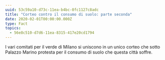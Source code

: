 ```yaml
---
uuid: 53c59a10-d73c-11ea-b4bc-0fc1127c8adc
title: "Corteo contro il consumo di suolo: parte seconda"
date: 2020-02-01T00:00:00.000Z
type: Fact
topics:
  - 56e8c510-d7d6-11ea-8315-417e20cd1794
---
```


I vari comitati per il verde di Milano si uniscono in un unico corteo che sotto Palazzo Marino protesta per il consumo di suolo che questa città soffre.